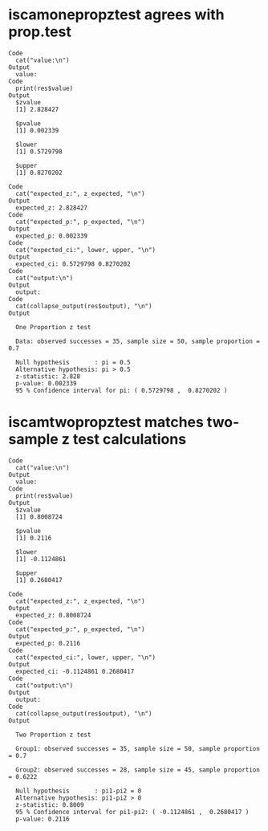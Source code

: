 # iscamonepropztest agrees with prop.test

    Code
      cat("value:\n")
    Output
      value:
    Code
      print(res$value)
    Output
      $zvalue
      [1] 2.828427
      
      $pvalue
      [1] 0.002339
      
      $lower
      [1] 0.5729798
      
      $upper
      [1] 0.8270202
      
    Code
      cat("expected_z:", z_expected, "\n")
    Output
      expected_z: 2.828427 
    Code
      cat("expected_p:", p_expected, "\n")
    Output
      expected_p: 0.002339 
    Code
      cat("expected_ci:", lower, upper, "\n")
    Output
      expected_ci: 0.5729798 0.8270202 
    Code
      cat("output:\n")
    Output
      output:
    Code
      cat(collapse_output(res$output), "\n")
    Output
      
      One Proportion z test
      
      Data: observed successes = 35, sample size = 50, sample proportion = 0.7
      
      Null hypothesis       : pi = 0.5 
      Alternative hypothesis: pi > 0.5 
      z-statistic: 2.828 
      p-value: 0.002339 
      95 % Confidence interval for pi: ( 0.5729798 ,  0.8270202 )  

# iscamtwopropztest matches two-sample z test calculations

    Code
      cat("value:\n")
    Output
      value:
    Code
      print(res$value)
    Output
      $zvalue
      [1] 0.8008724
      
      $pvalue
      [1] 0.2116
      
      $lower
      [1] -0.1124861
      
      $upper
      [1] 0.2680417
      
    Code
      cat("expected_z:", z_expected, "\n")
    Output
      expected_z: 0.8008724 
    Code
      cat("expected_p:", p_expected, "\n")
    Output
      expected_p: 0.2116 
    Code
      cat("expected_ci:", lower, upper, "\n")
    Output
      expected_ci: -0.1124861 0.2680417 
    Code
      cat("output:\n")
    Output
      output:
    Code
      cat(collapse_output(res$output), "\n")
    Output
      
      Two Proportion z test
      
      Group1: observed successes = 35, sample size = 50, sample proportion = 0.7
      
      Group2: observed successes = 28, sample size = 45, sample proportion = 0.6222
      
      Null hypothesis       : pi1-pi2 = 0 
      Alternative hypothesis: pi1-pi2 > 0 
      z-statistic: 0.8009 
      95 % Confidence interval for pi1-pi2: ( -0.1124861 ,  0.2680417 ) 
      p-value: 0.2116  

